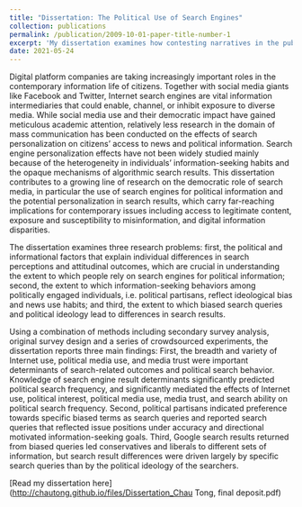 ```yaml
---
title: "Dissertation: The Political Use of Search Engines"
collection: publications
permalink: /publication/2009-10-01-paper-title-number-1
excerpt: 'My dissertation examines how contesting narratives in the public information environment regarding polarizing issues affect the way individuals use online search to verify political information, and consequently, how such information seeking tendencies might result in information inequalities, operationalized as different search results.'
date: 2021-05-24
---
```

Digital platform companies are taking increasingly important roles in the contemporary information life of citizens. Together with social media giants like Facebook and Twitter, Internet search engines are vital information intermediaries that could enable, channel, or inhibit exposure to diverse media. While social media use and their democratic impact have gained meticulous academic attention, relatively less research in the domain of mass communication has been conducted on the effects of search personalization on citizens’ access to news and political information. Search engine personalization effects have not been widely studied mainly because of the heterogeneity in individuals’ information-seeking habits and the opaque mechanisms of algorithmic search results. This dissertation contributes to a growing line of research on the democratic role of search media, in particular the use of search engines for political information and the potential personalization in search results, which carry far-reaching implications for contemporary issues including access to legitimate content, exposure and susceptibility to misinformation, and digital information disparities.

The dissertation examines three research problems: first, the political and informational factors that explain individual differences in search perceptions and attitudinal outcomes, which are crucial in understanding the extent to which people rely on search engines for political information; second, the extent to which information-seeking behaviors among politically engaged individuals, i.e. political partisans, reflect ideological bias and news use habits; and third, the extent to which biased search queries and political ideology lead to differences in search results.

Using a combination of methods including secondary survey analysis, original survey design and a series of crowdsourced experiments, the dissertation reports three main findings: First, the breadth and variety of Internet use, political media use, and media trust were important determinants of search-related outcomes and political search behavior. Knowledge of search engine result determinants significantly predicted political search frequency, and significantly mediated the effects of Internet use, political interest, political media use, media trust, and search ability on political search frequency. Second, political partisans indicated preference towards specific biased terms as search queries and reported search queries that reflected issue positions under accuracy and directional motivated information-seeking goals. Third, Google search results returned from biased queries led conservatives and liberals to different sets of information, but search result differences were driven largely by specific search queries than by the political ideology of the searchers.

[Read my dissertation here](http://chautong.github.io/files/Dissertation_Chau Tong, final deposit.pdf)
